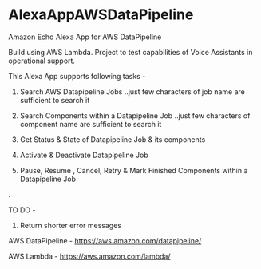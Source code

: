 # AlexaAppAWSDataPipeline
Amazon Echo Alexa App for AWS DataPipeline

Build using AWS Lambda. Project to test capabilities of Voice Assistants in operational support.

This Alexa App supports following tasks -

1. Search AWS Datapipeline Jobs ..just few characters of job name are sufficient to search it

2. Search Components within a Datapipeline Job ..just few characters of component name are sufficient to search it

3. Get Status & State of Datapipeline Job & its components

4. Activate & Deactivate Datapipeline Job

5. Pause, Resume , Cancel, Retry & Mark Finished Components within a Datapipeline Job

.

TO DO -

1. Return shorter error messages


AWS DataPipeline - https://aws.amazon.com/datapipeline/

AWS Lambda - https://aws.amazon.com/lambda/
